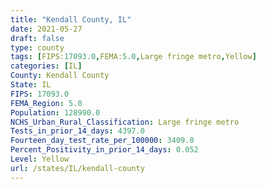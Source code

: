 ```yaml
---
title: "Kendall County, IL"
date: 2021-05-27
draft: false
type: county
tags: [FIPS:17093.0,FEMA:5.0,Large fringe metro,Yellow]
categories: [IL]
County: Kendall County
State: IL
FIPS: 17093.0
FEMA_Region: 5.0
Population: 128990.0
NCHS_Urban_Rural_Classification: Large fringe metro
Tests_in_prior_14_days: 4397.0
Fourteen_day_test_rate_per_100000: 3409.0
Percent_Positivity_in_prior_14_days: 0.052
Level: Yellow
url: /states/IL/kendall-county
---
```



